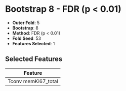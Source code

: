 # Bootstrap 8 - FDR (p < 0.01)

- **Outer Fold**: 5
- **Bootstrap**: 8
- **Method**: FDR (p < 0.01)
- **Fold Seed**: 53
- **Features Selected**: 1

## Selected Features

| Feature |
|---------|
| Tconv memKi67_total |
